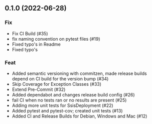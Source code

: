 ## 0.1.0 (2022-06-28)

### Fix

- Fix CI Build (#35)
- fix naming convention on pytest files (#19)
- Fixed typo's in Readme
- Fixed typo's

### Feat

- Added semantic versioning with commitzen, made release builds depend on CI build for the version bump (#34)
- Skip Coverage for Exception Classes (#33)
- Extend Pre-Commit (#32)
- Added dependabot and changes release build config (#26)
- fail CI when no tests ran or no results are present (#25)
- Adding more unit tests for SsisDeployment (#22)
- Added pytest and pytest-cov; created unit tests (#13)
- Added CI and Release Builds for Debian, Windows and Mac (#12)
